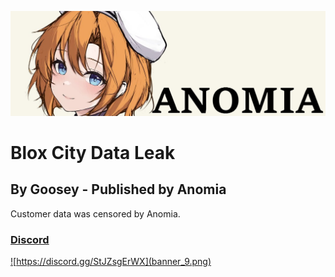 ![Anomia](banner_6.png)

# Blox City Data Leak
## By Goosey - Published by Anomia

Customer data was censored by Anomia.


### <a href="https://discord.gg/StJZsgErWX">Discord</a>
<a href="https://discord.gg/StJZsgErWX">![https://discord.gg/StJZsgErWX](banner_9.png)</a>